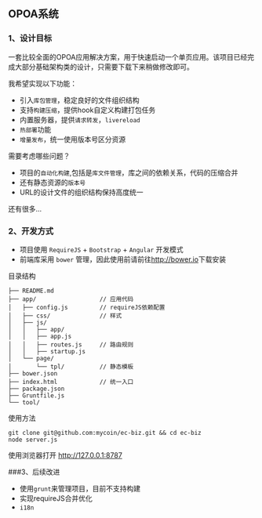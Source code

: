 ## OPOA系统

### 1、设计目标

一套比较全面的OPOA应用解决方案，用于快速启动一个单页应用。该项目已经完成大部分基础架构类的设计，只需要下载下来稍做修改即可。

我希望实现以下功能：

* 引入`库包管理`，稳定良好的文件组织结构
* 支持`构建压缩`，提供hook自定义构建打包任务
* 内置服务器，提供`请求转发`，`livereload`
* `热部署`功能
* `增量发布`，统一使用版本号区分资源

需要考虑哪些问题？

* 项目的`自动化构建`,包括是`库文件管理`，库之间的依赖关系，代码的压缩合并
* 还有静态资源的`版本号`
* URL的设计文件的组织结构保持高度统一



还有很多...

### 2、开发方式

* 项目使用 `RequireJS` + `Bootstrap` + `Angular` 开发模式
* 前端库采用 `bower` 管理，因此使用前请前往<http://bower.io>下载安装

目录结构

```
├── README.md
├── app/                  // 应用代码
│   ├── config.js         // requireJS依赖配置
│   ├── css/              // 样式
│   ├── js/
│   │   ├── app/
│   │   ├── app.js        
│   │   ├── routes.js     // 路由规则
│   │   ├── startup.js
│   └── page/
│       └── tpl/          // 静态模板
├── bower.json
├── index.html            // 统一入口
├── package.json
├── Gruntfile.js
└── tool/
```


使用方法

```
git clone git@github.com:mycoin/ec-biz.git && cd ec-biz
node server.js
```
使用浏览器打开 <http://127.0.0.1:8787>

###3、后续改进

* 使用`grunt`来管理项目，目前不支持构建
* 实现requireJS合并优化
* `i18n`